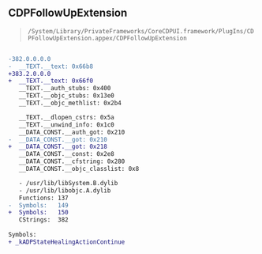 ## CDPFollowUpExtension

> `/System/Library/PrivateFrameworks/CoreCDPUI.framework/PlugIns/CDPFollowUpExtension.appex/CDPFollowUpExtension`

```diff

-382.0.0.0.0
-  __TEXT.__text: 0x66b8
+383.2.0.0.0
+  __TEXT.__text: 0x66f0
   __TEXT.__auth_stubs: 0x400
   __TEXT.__objc_stubs: 0x13e0
   __TEXT.__objc_methlist: 0x2b4

   __TEXT.__dlopen_cstrs: 0x5a
   __TEXT.__unwind_info: 0x1c0
   __DATA_CONST.__auth_got: 0x210
-  __DATA_CONST.__got: 0x210
+  __DATA_CONST.__got: 0x218
   __DATA_CONST.__const: 0x2e8
   __DATA_CONST.__cfstring: 0x280
   __DATA_CONST.__objc_classlist: 0x8

   - /usr/lib/libSystem.B.dylib
   - /usr/lib/libobjc.A.dylib
   Functions: 137
-  Symbols:   149
+  Symbols:   150
   CStrings:  382
 
Symbols:
+ _kADPStateHealingActionContinue

```
